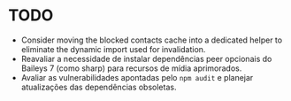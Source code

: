 # TODO

- Consider moving the blocked contacts cache into a dedicated helper to eliminate the dynamic import used for invalidation.
- Reavaliar a necessidade de instalar dependências peer opcionais do Baileys 7 (como sharp) para recursos de mídia aprimorados.
- Avaliar as vulnerabilidades apontadas pelo `npm audit` e planejar atualizações das dependências obsoletas.
